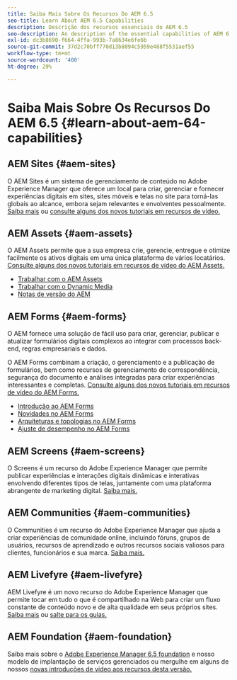 ```yaml
---
title: Saiba Mais Sobre Os Recursos Do AEM 6.5
seo-title: Learn About AEM 6.5 Capabilities
description: Descrição dos recursos essenciais do AEM 6.5
seo-description: An description of the essential capabilities of AEM 6.5
exl-id: dc3b8690-f664-4ffa-993b-7a8634e6fe6b
source-git-commit: 37d2c70bff770d13b8094c5959e488f5531aef55
workflow-type: tm+mt
source-wordcount: '400'
ht-degree: 29%

---
```


# Saiba Mais Sobre Os Recursos Do AEM 6.5 {#learn-about-aem-64-capabilities}

## AEM Sites {#aem-sites}

O AEM Sites é um sistema de gerenciamento de conteúdo no Adobe Experience Manager que oferece um local para criar, gerenciar e fornecer experiências digitais em sites, sites móveis e telas no site para torná-las globais ao alcance, embora sejam relevantes e envolventes pessoalmente. [Saiba mais](https://www.adobe.com/marketing-cloud/enterprise-content-management/web-cms.html) ou [consulte alguns dos novos tutoriais em recursos de vídeo.](https://helpx.adobe.com/experience-manager/kt/sites/index/aem-6-5-sites.html)

## AEM Assets {#aem-assets}

O AEM Assets permite que a sua empresa crie, gerencie, entregue e otimize facilmente os ativos digitais em uma única plataforma de vários locatários. [Consulte alguns dos novos tutoriais em recursos de vídeo do AEM Assets.](https://helpx.adobe.com/experience-manager/kt/assets/index/aem-6-4-assets.html)

* [Trabalhar com o AEM Assets](/help/assets/manage-assets.md)
* [Trabalhar com o Dynamic Media](/help/assets/dynamic-media.md)
* [Notas de versão do AEM](/help/release-notes/release-notes.md)

## AEM Forms {#aem-forms}

O AEM fornece uma solução de fácil uso para criar, gerenciar, publicar e atualizar formulários digitais complexos ao integrar com processos back-end, regras empresariais e dados.

O AEM Forms combinam a criação, o gerenciamento e a publicação de formulários, bem como recursos de gerenciamento de correspondência, segurança do documento e análises integradas para criar experiências interessantes e completas. [Consulte alguns dos novos tutoriais em recursos de vídeo do AEM Forms.](https://helpx.adobe.com/experience-manager/kt/forms/index/aem-6-5-forms.html)

* [Introdução ao AEM Forms](/help/forms/using/introduction-aem-forms.md)
* [Novidades no AEM Forms](/help/forms/using/whats-new.md)
* [Arquiteturas e topologias no AEM Forms](/help/forms/using/aem-forms-architecture-deployment.md)
* [Ajuste de desempenho no AEM Forms](/help/forms/using/performance-tuning-aem-forms.md)

## AEM Screens {#aem-screens}

O Screens é um recurso do Adobe Experience Manager que permite publicar experiências e interações digitais dinâmicas e interativas envolvendo diferentes tipos de telas, juntamente com uma plataforma abrangente de marketing digital.  [Saiba mais.](https://docs.adobe.com/content/help/pt-BR/experience-manager-screens/user-guide/aem-screens-introduction.html)

## AEM Communities {#aem-communities}

O Communities é um recurso do Adobe Experience Manager que ajuda a criar experiências de comunidade online, incluindo fóruns, grupos de usuários, recursos de aprendizado e outros recursos sociais valiosos para clientes, funcionários e sua marca. [Saiba mais.](https://www.adobe.com/marketing-cloud/enterprise-content-management/social-community-cms.html)

## AEM Livefyre {#aem-livefyre}

AEM Livefyre é um novo recurso do Adobe Experience Manager que permite tocar em tudo o que é compartilhado na Web para criar um fluxo constante de conteúdo novo e de alta qualidade em seus próprios sites. [Saiba mais](https://www.adobe.com/marketing-cloud/enterprise-content-management/ugc-content-platform.html) ou [salte para os guias.](https://answers.livefyre.com/product/livefyre-for-adobe-experience-manager-aem/)

## AEM Foundation {#aem-foundation}

Saiba mais sobre o [Adobe Experience Manager 6.5 foundation](/help/sites-deploying/home.md) e nosso modelo de implantação de serviços gerenciados ou mergulhe em alguns de nossos [novas introduções de vídeo aos recursos desta versão.](https://helpx.adobe.com/experience-manager/kt/sites/index/aem-6-5-sites.html)
